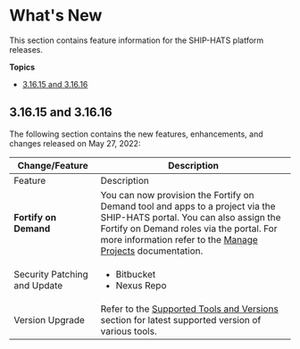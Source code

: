 # What's New

This section contains feature information for the SHIP-HATS platform releases.

**Topics**
- [3.16.15 and 3.16.16](#31615-and-31616)

## 3.16.15 and 3.16.16

The following section contains the new features, enhancements, and changes released on May 27, 2022:

| Change/Feature |Description|
|---|---|
|Feature|Description| 
|**Fortify on Demand**|You can now provision the Fortify on Demand tool and apps to a project via the SHIP-HATS portal. You can also assign the Fortify on Demand roles via the portal. For more information refer to the [Manage Projects](manage-projects) documentation.|
|Security Patching and Update|<ul><li>Bitbucket</li><li>Nexus Repo</li></ul>|  
|Version Upgrade|Refer to the [Supported Tools and Versions](https://docs.developer.tech.gov.sg/docs/ship-hats-tools-guide/#/tools-overview?id=supported-tools-and-versions) section for latest supported version of various tools.

<!--
## 3.15.14 and 3.15.15

The following section contains the new features, enhancements, and changes released on April 22, 2022:

| Change/Feature |Description|
|---|---|
|Subscription off-boarding | Subscription Admin (SA) can now terminate a subscription via the SHIP-HATS portal. <br>For more information, refer to the [Off-board an Account](https://docs.developer.tech.gov.sg/docs/ship-hats-documentation/#/manage-account?id=off-board-an-account) topic in the documentation.|
|Provision SonarQube Developer Edition|Subscription Administrator (SA) and Project Administrator (PA) can now provision SonarQube Apps with the Developer Edition. <br>For more information, refer to the [SonarQube](https://docs.developer.tech.gov.sg/docs/ship-hats-documentation/#/hats-sonarqube-overview) topic in the documentation.|
| Announcements | SHIP-HATS Portal Dashboard now shows announcements about SHIP-HATS services, maintenance notice, generic subscription updates, and any urgent or important messages. |
|Release Tools Discontinued | The Release tools (Digital.ai Release and Digital.ai Deploy) that were included earlier in the SHIP-HATS platform have been discontinued. Existing Release tools users can continue to use these tools until migrated to new tools.<br> For more information, refer to the latest [Architecture Diagram](https://docs.developer.tech.gov.sg/docs/ship-hats-documentation/#/architecture-diagram) topic in the documentation.
|Security Patching and Update|<ul><li>Bamboo</li><li>Crowd</li><li>Jira/GDSJira</li><li>Nexus IQ</li></ul>|  
|Version Upgrade|Refer to the [Supported Tools and Versions](https://docs.developer.tech.gov.sg/docs/ship-hats-tools-guide/#/tools-overview?id=supported-tools-and-versions) section for latest supported version of various tools.
-->
